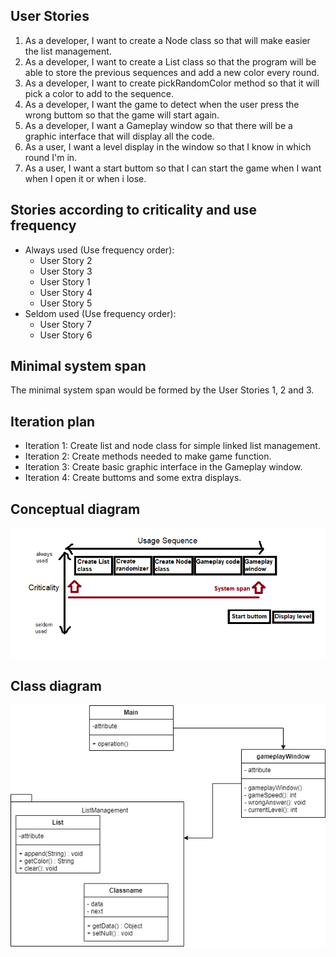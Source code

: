## User Stories
1. As a developer, I want to create a Node class so that will make easier the list management.
2. As a developer, I want to create a List class so that the program will be able to store the previous sequences and add a new color every round.
3. As a developer, I want to create pickRandomColor method so that it will pick a color to add to the sequence.
4. As a developer, I want the game to detect when the user press the wrong buttom so that the game will start again.
5. As a developer, I want a Gameplay window so that there will be a graphic interface that will display all the code.
6. As a user, I want a level display in the window so that I know in which round I'm in.
7. As a user, I want a start buttom so that I can start the game when I want when I open it or when i lose.

## Stories according to criticality and use frequency
- Always used (Use frequency order):
  - User Story 2
  - User Story 3
  - User Story 1
  - User Story 4
  - User Story 5
- Seldom used (Use frequency order):
  - User Story 7
  - User Story 6   

## Minimal system span
The minimal system span would be formed by the User Stories 1, 2 and 3.

## Iteration plan
* Iteration 1: Create list and node class for simple linked list management.
* Iteration 2: Create methods needed to make game function.
* Iteration 3: Create basic graphic interface in the Gameplay window.
* Iteration 4: Create buttoms and some extra displays.

## Conceptual diagram
![alt text][logo1]

[logo1]: https://github.com/jcur02/Tarea-Corta-SimonTec/raw/main/Conceptual1.png "Logo Title Text 2"

## Class diagram
![alt text][logo2]

[logo2]: https://github.com/jcur02/Tarea-Corta-SimonTec/raw/main/Diagram1.png "Logo Title Text 2"
